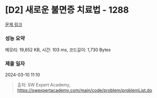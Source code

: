 # [D2] 새로운 불면증 치료법 - 1288 

[문제 링크](https://swexpertacademy.com/main/code/problem/problemDetail.do?contestProbId=AV18_yw6I9MCFAZN) 

### 성능 요약

메모리: 19,652 KB, 시간: 103 ms, 코드길이: 1,730 Bytes

### 제출 일자

2024-03-10 11:10



> 출처: SW Expert Academy, https://swexpertacademy.com/main/code/problem/problemList.do